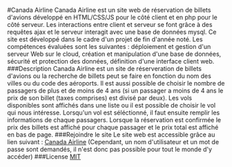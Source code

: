 #Canada Airline
Canada Airline est un site web de réservation de billets d'avions développé en HTML/CSS/JS pour le côté client
et en php pour le côté serveur. Les interactions entre client et serveur se font grâce à des requêtes ajax
et le serveur interagit avec une base de données mysql. Ce site est développé dans le cadre d'un projet de fin d'année noté.
Les compétences évaluées sont les suivantes : déploiement et gestion d'un serveur Web sur le cloud, création et manipulation d'une base de données,
sécurité et protection des données, définition d'une interface client web.
###Description
Canada Airline est un site de réserveration de billets d'avions ou la recherche de billets peut se faire en fonction du nom des villes
ou du code des aéroports. Il est aussi possible de choisir le nombre de passagers de plus et de moins de 4 ans (si un passager a moins de 4 ans
le prix de son billet (taxes comprises) est divisé par deux). Les vols disponibles sont affichés dans une liste ou il est possible de choisir le 
vol qui nous intéresse. Lorsqu'un vol est séléctionné, il faut ensuite remplir les informations de chaque passagers. Lorsque la réservation est confirmée
le prix des billets est affiché pour chaque passager et le prix total est affiché en bas de page.
###Rejoindre le site
Le site web est accessible grâce au lien suivant : [Canada Airline](https://34.203.33.89/)
(Cependant, un nom d'utilisateur et un mot de passe sont demandés, il n'est donc pas possible pour tout le monde d'y accéder)
###License
[MIT](https://choosealicense.com/licenses/mit/)
